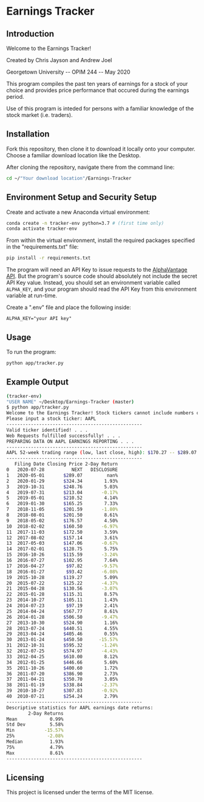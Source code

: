 # Earnings Tracker

## Introduction

Welcome to the Earnings Tracker! 

Created by Chris Jayson and Andrew Joel

Georgetown University -- OPIM 244 -- May 2020

This program compiles the past ten years of earnings for a stock of your choice and provides price performance that occured during the earnings period. 

Use of this program is inteded for persons with a familiar knowledge of the stock market (i.e. traders).

## Installation 
Fork this repository, then clone it to download it locally onto your computer.
Choose a familiar download location like the Desktop.

After cloning the repository, navigate there from the command line:

```sh
cd ~/"Your download location"/Earnings-Tracker
```
## Environment Setup and Security Setup

Create and activate a new Anaconda virtual environment:
```sh
conda create -n tracker-env python=3.7 # (first time only)
conda activate tracker-env
```
From within the virtual environment, install the required packages specified in the "requirements.txt" file:

```sh
pip install -r requirements.txt
```
The program will need an API Key to issue requests to the [AlphaVantage API](https://www.alphavantage.co). But the program's source code should absolutely not include the secret API Key value. Instead, you should set an environment variable called `ALPHA_KEY`, and your program should read the API Key from this environment variable at run-time.

Create a ".env" file and place the following inside:

```
ALPHA_KEY="your API key"
```
## Usage 
To run the program:

```sh
python app/tracker.py
```

## Example Output
```sh
(tracker-env)
"USER NAME" ~/Desktop/Earnings-Tracker (master)
$ python app/tracker.py
Welcome to the Earnings Tracker! Stock tickers cannot include numbers or be longer than five characters.
Please input a stock ticker: AAPL
--------------------------------------------------
Valid ticker identified! . . .
Web Requests fulfilled successfully! . . .
PREPARING DATA ON AAPL EARNINGS REPORTING . . .
--------------------------------------------------
AAPL 52-week trading range (low, last close, high): $170.27 -- $289.07 -- $327.85
--------------------------------------------------
   Filing Date Closing Price 2-Day Return
0   2020-07-28          NEXT   DISCLOSURE
1   2020-05-01       $289.07         nan%
2   2020-01-29       $324.34        1.93%
3   2019-10-31       $248.76        5.03%
4   2019-07-31       $213.04       -0.17%
5   2019-05-01       $210.52        4.14%
6   2019-01-30       $165.25        7.33%
7   2018-11-05       $201.59       -1.80%
8   2018-08-01       $201.50        8.61%
9   2018-05-02       $176.57        4.50%
10  2018-02-02       $160.50       -6.97%
11  2017-11-03       $172.50        3.59%
12  2017-08-02       $157.14        3.61%
13  2017-05-03       $147.06       -0.67%
14  2017-02-01       $128.75        5.75%
15  2016-10-26       $115.59       -3.24%
16  2016-07-27       $102.95        7.64%
17  2016-04-27        $97.82       -9.57%
18  2016-01-27        $93.42       -6.08%
19  2015-10-28       $119.27        5.09%
20  2015-07-22       $125.22       -4.37%
21  2015-04-28       $130.56       -3.07%
22  2015-01-28       $115.31        8.57%
23  2014-10-27       $105.11        1.43%
24  2014-07-23        $97.19        2.41%
25  2014-04-24       $567.77        8.61%
26  2014-01-28       $506.50       -9.47%
27  2013-10-30       $524.90        1.16%
28  2013-07-24       $440.51        4.55%
29  2013-04-24       $405.46        0.55%
30  2013-01-24       $450.50      -15.57%
31  2012-10-31       $595.32       -1.24%
32  2012-07-25       $574.97       -4.43%
33  2012-04-25       $610.00        8.12%
34  2012-01-25       $446.66        5.60%
35  2011-10-26       $400.60        1.72%
36  2011-07-20       $386.90        2.73%
37  2011-04-21       $350.70        3.05%
38  2011-01-19       $338.84       -2.37%
39  2010-10-27       $307.83       -0.92%
40  2010-07-21       $254.24        2.79%
--------------------------------------------------
Descriptive statistics for AAPL earnings date returns:
        2-Day Returns
Mean            0.99%
Std Dev         5.58%
Min           -15.57%
25%            -2.08%
Median          1.93%
75%             4.79%
Max             8.61%
--------------------------------------------------
```

## Licensing
This project is licensed under the terms of the MIT license.